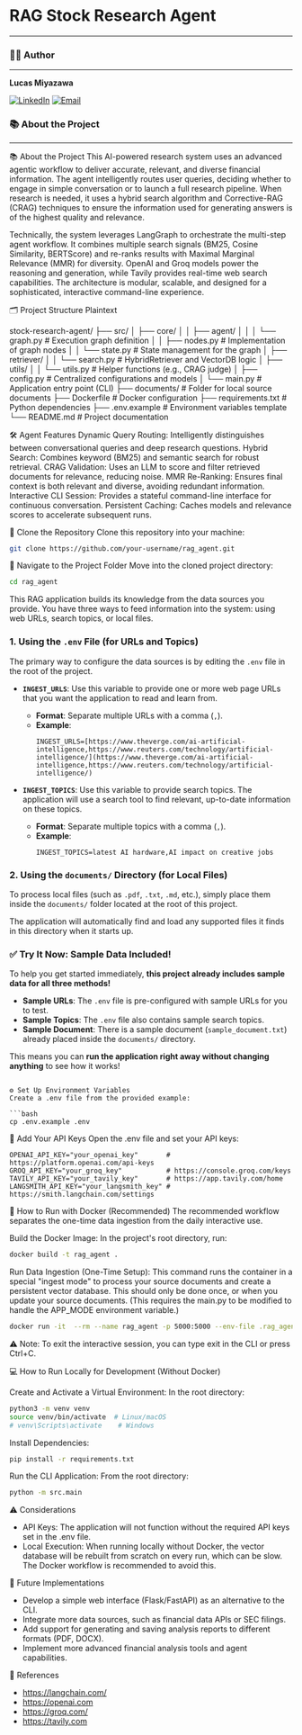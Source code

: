 # RAG Stock Research Agent

---

### 👨‍💻 Author

---

**Lucas Miyazawa**

[![LinkedIn](https://img.shields.io/badge/LinkedIn-0077B5?style=for-the-badge&logo=linkedin&logoColor=white)](https://www.linkedin.com/in/lucasmiyazawa/) [![Email](https://img.shields.io/badge/Email-D14836?style=for-the-badge&logo=gmail&logoColor=white)](mailto:lucasmiyazawa@icloud.com)

### 📚 About the Project

---


📚 About the Project
This AI-powered research system uses an advanced agentic workflow to deliver accurate, relevant, and diverse financial information. The agent intelligently routes user queries, deciding whether to engage in simple conversation or to launch a full research pipeline. When research is needed, it uses a hybrid search algorithm and Corrective-RAG (CRAG) techniques to ensure the information used for generating answers is of the highest quality and relevance.

Technically, the system leverages LangGraph to orchestrate the multi-step agent workflow. It combines multiple search signals (BM25, Cosine Similarity, BERTScore) and re-ranks results with Maximal Marginal Relevance (MMR) for diversity. OpenAI and Groq models power the reasoning and generation, while Tavily provides real-time web search capabilities. The architecture is modular, scalable, and designed for a sophisticated, interactive command-line experience.

🗂️ Project Structure
Plaintext

stock-research-agent/
├── src/
│   ├── core/
│   │   ├── agent/
│   │   │   └── graph.py        # Execution graph definition
│   │   ├── nodes.py            # Implementation of graph nodes
│   │   └── state.py            # State management for the graph
│   ├── retriever/
│   │   └── search.py           # HybridRetriever and VectorDB logic
│   ├── utils/
│   │   └── utils.py            # Helper functions (e.g., CRAG judge)
│   ├── config.py               # Centralized configurations and models
│   └── main.py                 # Application entry point (CLI)
├── documents/                  # Folder for local source documents
├── Dockerfile                  # Docker configuration
├── requirements.txt            # Python dependencies
├── .env.example                # Environment variables template
└── README.md                   # Project documentation

🛠️ Agent Features
Dynamic Query Routing: Intelligently distinguishes between conversational queries and deep research questions.
Hybrid Search: Combines keyword (BM25) and semantic search for robust retrieval.
CRAG Validation: Uses an LLM to score and filter retrieved documents for relevance, reducing noise.
MMR Re-Ranking: Ensures final context is both relevant and diverse, avoiding redundant information.
Interactive CLI Session: Provides a stateful command-line interface for continuous conversation.
Persistent Caching: Caches models and relevance scores to accelerate subsequent runs.


🔄 Clone the Repository
Clone this repository into your machine:

```bash
git clone https://github.com/your-username/rag_agent.git
```

📂 Navigate to the Project Folder
Move into the cloned project directory:

```bash
cd rag_agent
```


This RAG application builds its knowledge from the data sources you provide. You have three ways to feed information into the system: using web URLs, search topics, or local files.

### 1. Using the `.env` File (for URLs and Topics)

The primary way to configure the data sources is by editing the `.env` file in the root of the project.

-   **`INGEST_URLS`**: Use this variable to provide one or more web page URLs that you want the application to read and learn from.
    -   **Format**: Separate multiple URLs with a comma (`,`).
    -   **Example**:
        ```
        INGEST_URLS=[https://www.theverge.com/ai-artificial-intelligence,https://www.reuters.com/technology/artificial-intelligence/](https://www.theverge.com/ai-artificial-intelligence,https://www.reuters.com/technology/artificial-intelligence/)
        ```

-   **`INGEST_TOPICS`**: Use this variable to provide search topics. The application will use a search tool to find relevant, up-to-date information on these topics.
    -   **Format**: Separate multiple topics with a comma (`,`).
    -   **Example**:
        ```
        INGEST_TOPICS=latest AI hardware,AI impact on creative jobs
        ```

### 2. Using the `documents/` Directory (for Local Files)

To process local files (such as `.pdf`, `.txt`, `.md`, etc.), simply place them inside the `documents/` folder located at the root of this project.

The application will automatically find and load any supported files it finds in this directory when it starts up.

### ✅ Try It Now: Sample Data Included!

To help you get started immediately, **this project already includes sample data for all three methods!**

-   **Sample URLs**: The `.env` file is pre-configured with sample URLs for you to test.
-   **Sample Topics**: The `.env` file also contains sample search topics.
-   **Sample Document**: There is a sample document (`sample_document.txt`) already placed inside the `documents/` directory.

This means you can **run the application right away without changing anything** to see how it works!


```

⚙️ Set Up Environment Variables
Create a .env file from the provided example:

```bash
cp .env.example .env
```

🔑 Add Your API Keys
Open the .env file and set your API keys:

```
OPENAI_API_KEY="your_openai_key"       # https://platform.openai.com/api-keys
GROQ_API_KEY="your_groq_key"           # https://console.groq.com/keys
TAVILY_API_KEY="your_tavily_key"       # https://app.tavily.com/home
LANGSMITH_API_KEY="your_langsmith_key" # https://smith.langchain.com/settings
```

🐳 How to Run with Docker (Recommended)
The recommended workflow separates the one-time data ingestion from the daily interactive use.

Build the Docker Image:
In the project's root directory, run:

```bash
docker build -t rag_agent .
```

Run Data Ingestion (One-Time Setup):
This command runs the container in a special "ingest mode" to process your source documents and create a persistent vector database. This should only be done once, or when you update your source documents. (This requires the main.py to be modified to handle the APP_MODE environment variable.)

```bash
docker run -it  --rm --name rag_agent -p 5000:5000 --env-file .rag_agent
```

⚠️ Note: To exit the interactive session, you can type exit in the CLI or press Ctrl+C.

💻 How to Run Locally for Development (Without Docker)

Create and Activate a Virtual Environment:
In the root directory:

```bash
python3 -m venv venv
source venv/bin/activate  # Linux/macOS
# venv\Scripts\activate    # Windows
```

Install Dependencies:

```bash
pip install -r requirements.txt
```

Run the CLI Application:
From the root directory:

```bash
python -m src.main
```

⚠️ Considerations
- API Keys: The application will not function without the required API keys set in the .env file.
- Local Execution: When running locally without Docker, the vector database will be rebuilt from scratch on every run, which can be slow. The Docker workflow is recommended to avoid this.

🔮 Future Implementations
- Develop a simple web interface (Flask/FastAPI) as an alternative to the CLI.
- Integrate more data sources, such as financial data APIs or SEC filings.
- Add support for generating and saving analysis reports to different formats (PDF, DOCX).
- Implement more advanced financial analysis tools and agent capabilities.

🔗 References
- https://langchain.com/
- https://openai.com
- https://groq.com/
- https://tavily.com
